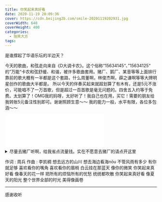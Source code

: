 ```yaml
---
title: 你笑起来真好看
date: 2020-11-19 20:09:36
cover: https://cdn.beijing2b.com/smile-20201119202931.jpg
coverWidth: 640
coverHeight: 400
categories:
  - 贻笑大方
tags:
---
```

是谁撑起了华语乐坛的半边天？

<!-- more -->

今天的歌曲，和弦走向来自《D大调卡农》。这个俗称“15634145“、”15634125“ 的”万能“卡农和弦舒缓、和谐，被许多歌曲套用。猪厂、鹅厂、某音等等上面排行靠前的歌大概有一半都是这个套路，什么周董啊，林俊杰啊，薛之谦啊等等大牌明星创作的歌曲大半都是。
所以今天的伴奏买起来就超划算了有木有，还是5元不涨价，可能唱不了一万首歌，但是超过一百首歌是毫无问题的。四舍五入约等于免费。太划算了！OMG我的妈呀，太好听了！我自己也在用，买它！需要的朋友给我转账5元备注性别即可。谢谢照顾生意～～
我的能力一般，水平有限，各位多包涵～～

<iframe frameborder="no" border="0" marginwidth="0" marginheight="0" width=330 height=110 src="//music.163.com/outchain/player?type=1&id=98427329&auto=1&height=90"></iframe>

<details>
<summary>尽量去猪厂听啊，给我省点流量钱。实在不愿意去猪厂的请点开这里</summary>

 {% aplayer 如果我不是我 米云达 https://cdn.beijing2b.com/music/mp3/%E4%BD%A0%E7%AC%91%E8%B5%B7%E6%9D%A5%E7%9C%9F%E5%A5%BD%E7%9C%8BDemo.mp3 %}

</details>

作词 : 周兵
作曲 : 李凯稠
想去远方的山川
想去海边看海nōu
不管风雨有多少
有你就足够
喜欢看你的嘴角
喜欢看你的眉梢
白云挂在那蓝天
像你的微笑
你笑起来真好看
像春天的花一样
把所有的烦恼所有的忧愁
统统都吹散
你笑起来真好看
像夏天的阳光
整个世界全部的时光
美得像画卷

---

感谢收听